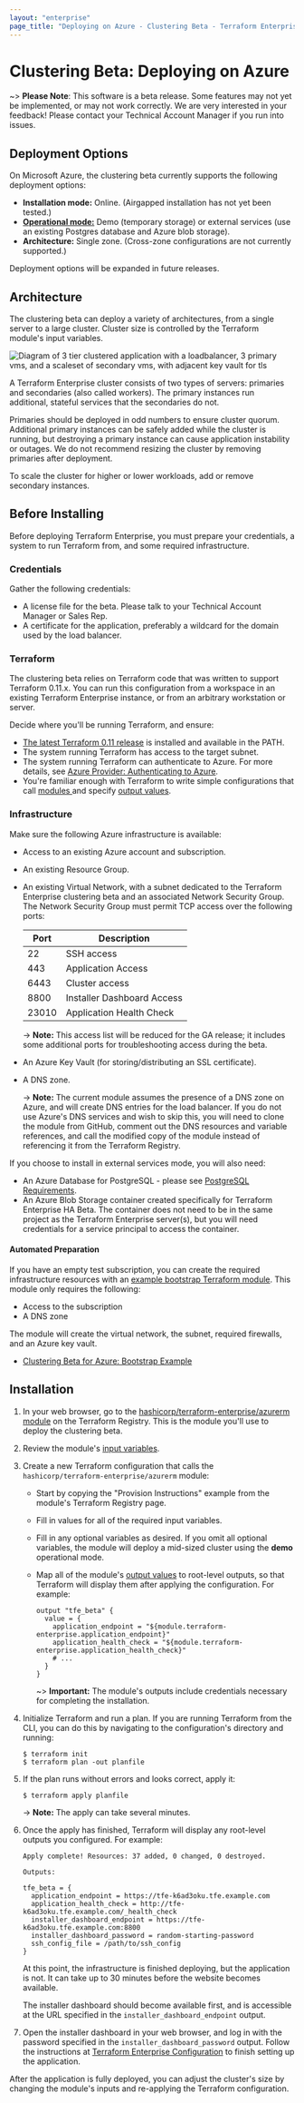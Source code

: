 ```yaml
---
layout: "enterprise"
page_title: "Deploying on Azure - Clustering Beta - Terraform Enterprise"
---
```


# Clustering Beta: Deploying on Azure

[mode]: ../before-installing/index.html#operational-mode-decision
[tf11]: https://releases.hashicorp.com/terraform/0.11.14/

~> **Please Note**: This software is a beta release. Some features may not yet be implemented, or may not work correctly. We are very interested in your feedback! Please contact your Technical Account Manager if you run into issues.

## Deployment Options

On Microsoft Azure, the clustering beta currently supports the following deployment options:

- **Installation mode:** Online. (Airgapped installation has not yet been tested.)
- [**Operational mode:**][mode] Demo (temporary storage) or external services (use an existing Postgres database and Azure blob storage).
- **Architecture:** Single zone. (Cross-zone configurations are not currently supported.)

Deployment options will be expanded in future releases.

## Architecture

The clustering beta can deploy a variety of architectures, from a single server to a large cluster. Cluster size is controlled by the Terraform module's input variables.

![Diagram of 3 tier clustered application with a loadbalancer, 3 primary vms, and a scaleset of secondary vms, with adjacent key vault for tls](./assets/azure_diagram.png)

A Terraform Enterprise cluster consists of two types of servers: primaries and secondaries (also called workers). The primary instances run additional, stateful services that the secondaries do not.

Primaries should be deployed in odd numbers to ensure cluster quorum. Additional primary instances can be safely added while the cluster is running, but destroying a primary instance can cause application instability or outages. We do not recommend resizing the cluster by removing primaries after deployment.

To scale the cluster for higher or lower workloads, add or remove secondary instances.

## Before Installing

Before deploying Terraform Enterprise, you must prepare your credentials, a system to run Terraform from, and some required infrastructure.

### Credentials

Gather the following credentials:

* A license file for the beta. Please talk to your Technical Account Manager or Sales Rep.
* A certificate for the application, preferably a wildcard for the domain used by the load balancer.

### Terraform

The clustering beta relies on Terraform code that was written to support Terraform 0.11.x. You can run this configuration from a workspace in an existing Terraform Enterprise instance, or from an arbitrary workstation or server.

Decide where you'll be running Terraform, and ensure:

- [The latest Terraform 0.11 release][tf11] is installed and available in the PATH.
- The system running Terraform has access to the target subnet.
- The system running Terraform can authenticate to Azure. For more details, see [Azure Provider: Authenticating to Azure](/docs/providers/azurerm/index.html#authenticating-to-azure).
- You're familiar enough with Terraform to write simple configurations that call [modules ](/docs/configuration-0-11/modules.html) and specify [output values](/docs/configuration-0-11/outputs.html).

### Infrastructure

Make sure the following Azure infrastructure is available:

* Access to an existing Azure account and subscription.
* An existing Resource Group.
* An existing Virtual Network, with a subnet dedicated to the Terraform Enterprise clustering beta and an associated Network Security Group. The Network Security Group must permit TCP access over the following ports:

    | Port | Description |
    |------|-------------|
    | 22 | SSH access  |
    | 443 | Application Access |
    | 6443 | Cluster access |
    | 8800 | Installer Dashboard Access |
    | 23010 | Application Health Check |

    -> **Note:** This access list will be reduced for the GA release; it includes some additional ports for troubleshooting access during the beta.
* An Azure Key Vault (for storing/distributing an SSL certificate).
* A DNS zone.

    -> **Note:** The current module assumes the presence of a DNS zone on Azure, and will create DNS entries for the load balancer. If you do not use Azure's DNS services and wish to skip this, you will need to clone the module from GitHub, comment out the DNS resources and variable references, and call the modified copy of the module instead of referencing it from the Terraform Registry.

If you choose to install in external services mode, you will also need:

* An Azure Database for PostgreSQL - please see [PostgreSQL Requirements](../before-installing/postgres-requirements.html).
* An Azure Blob Storage container created specifically for Terraform Enterprise HA Beta. The container does not need to be in the same project as the Terraform Enterprise server(s), but you will need credentials for a service principal to access the container.

#### Automated Preparation

[bootstrap]: https://github.com/hashicorp/private-terraform-enterprise/tree/master/examples/bootstrap-azure

If you have an empty test subscription, you can create the required infrastructure resources with an [example bootstrap Terraform module][bootstrap]. This module only requires the following:

* Access to the subscription
* A DNS zone

The module will create the virtual network, the subnet, required firewalls, and an Azure key vault.

- [Clustering Beta for Azure: Bootstrap Example][bootstrap]

## Installation

[module]: https://registry.terraform.io/modules/hashicorp/terraform-enterprise/azurerm
[inputs]: https://registry.terraform.io/modules/hashicorp/terraform-enterprise/azurerm?tab=inputs
[outputs]: https://registry.terraform.io/modules/hashicorp/terraform-enterprise/azurerm?tab=outputs

1. In your web browser, go to the [hashicorp/terraform-enterprise/azurerm module][module] on the Terraform Registry. This is the module you'll use to deploy the clustering beta.
2. Review the module's [input variables][inputs].
3. Create a new Terraform configuration that calls the `hashicorp/terraform-enterprise/azurerm` module:
    - Start by copying the "Provision Instructions" example from the module's Terraform Registry page.
    - Fill in values for all of the required input variables.
    - Fill in any optional variables as desired. If you omit all optional variables, the module will deploy a mid-sized cluster using the **demo** operational mode.
    - Map all of the module's [output values][outputs] to root-level outputs, so that Terraform will display them after applying the configuration. For example:

        ```hcl
        output "tfe_beta" {
          value = {
            application_endpoint = "${module.terraform-enterprise.application_endpoint}"
            application_health_check = "${module.terraform-enterprise.application_health_check}"
            # ...
          }
        }
        ```

        ~> **Important:** The module's outputs include credentials necessary for completing the installation.
4. Initialize Terraform and run a plan. If you are running Terraform from the CLI, you can do this by navigating to the configuration's directory and running:

    ```
    $ terraform init
    $ terraform plan -out planfile
    ```
5. If the plan runs without errors and looks correct, apply it:

    ```
    $ terraform apply planfile
    ```

    -> **Note:** The apply can take several minutes.
6. Once the apply has finished, Terraform will display any root-level outputs you configured. For example:

    ```text
    Apply complete! Resources: 37 added, 0 changed, 0 destroyed.

    Outputs:

    tfe_beta = {
      application_endpoint = https://tfe-k6ad3oku.tfe.example.com
      application_health_check = http://tfe-k6ad3oku.tfe.example.com/_health_check
      installer_dashboard_endpoint = https://tfe-k6ad3oku.tfe.example.com:8800
      installer_dashboard_password = random-starting-password
      ssh_config_file = /path/to/ssh_config
    }
    ```

    At this point, the infrastructure is finished deploying, but the application is not. It can take up to 30 minutes before the website becomes available.

    The installer dashboard should become available first, and is accessible at the URL specified in the `installer_dashboard_endpoint` output.
7. Open the installer dashboard in your web browser, and log in with the password specified in the `installer_dashboard_password` output. Follow the instructions at [Terraform Enterprise Configuration](../install/config.html) to finish setting up the application.

After the application is fully deployed, you can adjust the cluster's size by changing the module's inputs and re-applying the Terraform configuration.
